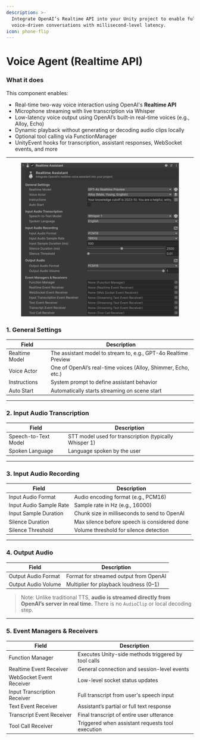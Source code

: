 ```yaml
---
description: >-
  Integrate OpenAI’s Realtime API into your Unity project to enable fully
  voice-driven conversations with millisecond-level latency.
icon: phone-flip
---
```


# Voice Agent (Realtime API)

### What it does

This component enables:

* Real-time two-way voice interaction using OpenAI's **Realtime API**
* Microphone streaming with live transcription via Whisper
* Low-latency voice output using OpenAI’s built-in real-time voices (e.g., Alloy, Echo)
* Dynamic playback without generating or decoding audio clips locally
* Optional tool calling via FunctionManager
* UnityEvent hooks for transcription, assistant responses, WebSocket events, and more

***

<figure><img src="../../.gitbook/assets/image (109).png" alt="" width="563"><figcaption></figcaption></figure>

### 1. General Settings

| Field          | Description                                                     |
| -------------- | --------------------------------------------------------------- |
| Realtime Model | The assistant model to stream to, e.g., GPT-4o Realtime Preview |
| Voice Actor    | One of OpenAI’s real-time voices (Alloy, Shimmer, Echo, etc.)   |
| Instructions   | System prompt to define assistant behavior                      |
| Auto Start     | Automatically starts streaming on scene start                   |

***

### 2. Input Audio Transcription

| Field                | Description                                            |
| -------------------- | ------------------------------------------------------ |
| Speech-to-Text Model | STT model used for transcription (typically Whisper 1) |
| Spoken Language      | Language spoken by the user                            |

***

### 3. Input Audio Recording

| Field                   | Description                                  |
| ----------------------- | -------------------------------------------- |
| Input Audio Format      | Audio encoding format (e.g., PCM16)          |
| Input Audio Sample Rate | Sample rate in Hz (e.g., 16000)              |
| Input Sample Duration   | Chunk size in milliseconds to send to OpenAI |
| Silence Duration        | Max silence before speech is considered done |
| Silence Threshold       | Volume threshold for silence detection       |

***

### 4. Output Audio

| Field               | Description                            |
| ------------------- | -------------------------------------- |
| Output Audio Format | Format for streamed output from OpenAI |
| Output Audio Volume | Multiplier for playback loudness (0–1) |

> Note: Unlike traditional TTS, **audio is streamed directly from OpenAI’s server in real time.** There is no `AudioClip` or local decoding step.

***

### 5. Event Managers & Receivers

| Field                        | Description                                         |
| ---------------------------- | --------------------------------------------------- |
| Function Manager             | Executes Unity-side methods triggered by tool calls |
| Realtime Event Receiver      | General connection and session-level events         |
| WebSocket Event Receiver     | Low-level socket status updates                     |
| Input Transcription Receiver | Full transcript from user's speech input            |
| Text Event Receiver          | Assistant’s partial or full text response           |
| Transcript Event Receiver    | Final transcript of entire user utterance           |
| Tool Call Receiver           | Triggered when assistant requests tool execution    |

